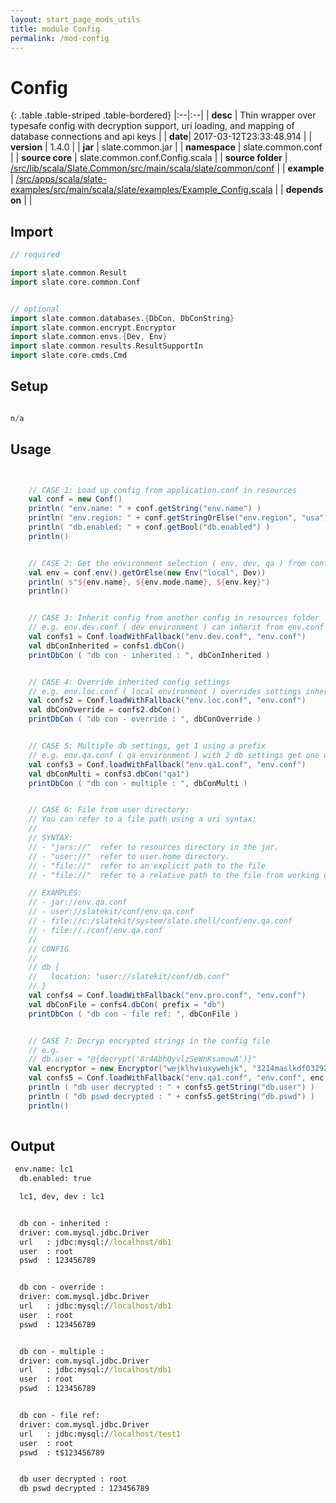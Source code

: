 ```yaml
---
layout: start_page_mods_utils
title: module Config
permalink: /mod-config
---
```


# Config

{: .table .table-striped .table-bordered}
|:--|:--|
| **desc** | Thin wrapper over typesafe config with decryption support, uri loading, and mapping of database connections and api keys | 
| **date**| 2017-03-12T23:33:48.914 |
| **version** | 1.4.0  |
| **jar** | slate.common.jar  |
| **namespace** | slate.common.conf  |
| **source core** | slate.common.conf.Config.scala  |
| **source folder** | [/src/lib/scala/Slate.Common/src/main/scala/slate/common/conf](https://github.com/code-helix/slatekit/tree/master/src/lib/scala/Slate.Common/src/main/scala/slate/common/conf)  |
| **example** | [/src/apps/scala/slate-examples/src/main/scala/slate/examples/Example_Config.scala](https://github.com/code-helix/slatekit/tree/master/src/apps/scala/slate-examples/src/main/scala/slate/examples/Example_Config.scala) |
| **depends on** |   |

## Import
```scala 
// required 

import slate.common.Result
import slate.core.common.Conf


// optional 
import slate.common.databases.{DbCon, DbConString}
import slate.common.encrypt.Encryptor
import slate.common.envs.{Dev, Env}
import slate.common.results.ResultSupportIn
import slate.core.cmds.Cmd


```

## Setup
```scala

n/a

```

## Usage
```scala


    // CASE 1: Load up config from application.conf in resources
    val conf = new Conf()
    println( "env.name: " + conf.getString("env.name") )
    println( "env.region: " + conf.getStringOrElse("env.region", "usa") )
    println( "db.enabled: " + conf.getBool("db.enabled") )
    println()


    // CASE 2: Get the environment selection ( env, dev, qa ) from conf or default
    val env = conf.env().getOrElse(new Env("local", Dev))
    println( s"${env.name}, ${env.mode.name}, ${env.key}")
    println()


    // CASE 3: Inherit config from another config in resources folder
    // e.g. env.dev.conf ( dev environment ) can inherit from env.conf ( common )
    val confs1 = Conf.loadWithFallback("env.dev.conf", "env.conf")
    val dbConInherited = confs1.dbCon()
    printDbCon ( "db con - inherited : ", dbConInherited )


    // CASE 4: Override inherited config settings
    // e.g. env.loc.conf ( local environment ) overrides settings inherited from env.conf
    val confs2 = Conf.loadWithFallback("env.loc.conf", "env.conf")
    val dbConOverride = confs2.dbCon()
    printDbCon ( "db con - override : ", dbConOverride )


    // CASE 5: Multiple db settings, get 1 using a prefix
    // e.g. env.qa.conf ( qa environment ) with 2 db settings get one with "qa2" prefix.
    val confs3 = Conf.loadWithFallback("env.qa1.conf", "env.conf")
    val dbConMulti = confs3.dbCon("qa1")
    printDbCon ( "db con - multiple : ", dbConMulti )


    // CASE 6: File from user directory:
    // You can refer to a file path using a uri syntax:
    //
    // SYNTAX:
    // - "jars://"  refer to resources directory in the jar.
    // - "user://"  refer to user.home directory.
    // - "file://"  refer to an explicit path to the file
    // - "file://"  refer to a relative path to the file from working directory

    // EXAMPLES:
    // - jar://env.qa.conf
    // - user://slatekit/conf/env.qa.conf
    // - file://c:/slatekit/system/slate.shell/conf/env.qa.conf
    // - file://./conf/env.qa.conf
    //
    // CONFIG
    //
    // db {
    //   location: "user://slatekit/conf/db.conf"
    // }
    val confs4 = Conf.loadWithFallback("env.pro.conf", "env.conf")
    val dbConFile = confs4.dbCon( prefix = "db")
    printDbCon ( "db con - file ref: ", dbConFile )


    // CASE 7: Decryp encrypted strings in the config file
    // e.g.
    // db.user = "@{decrypt('8r4AbhQyvlzSeWnKsamowA')}"
    val encryptor = new Encryptor("wejklhviuxywehjk", "3214maslkdf03292")
    val confs5 = Conf.loadWithFallback("env.qa1.conf", "env.conf", enc = Some(encryptor) )
    println ( "db user decrypted : " + confs5.getString("db.user") )
    println ( "db pswd decrypted : " + confs5.getString("db.pswd") )
    println()
    

```


## Output

```bat
 env.name: lc1
  db.enabled: true

  lc1, dev, dev : lc1


  db con - inherited :
  driver: com.mysql.jdbc.Driver
  url   : jdbc:mysql://localhost/db1
  user  : root
  pswd  : 123456789


  db con - override :
  driver: com.mysql.jdbc.Driver
  url   : jdbc:mysql://localhost/db1
  user  : root
  pswd  : 123456789


  db con - multiple :
  driver: com.mysql.jdbc.Driver
  url   : jdbc:mysql://localhost/db1
  user  : root
  pswd  : 123456789


  db con - file ref:
  driver: com.mysql.jdbc.Driver
  url   : jdbc:mysql://localhost/test1
  user  : root
  pswd  : t$123456789


  db user decrypted : root
  db pswd decrypted : 123456789
```
  